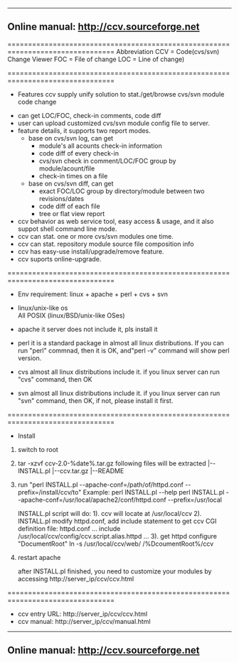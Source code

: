 ------------------------------------------------------------
 Online manual: http://ccv.sourceforge.net
------------------------------------------------------------



================================================================================
Abbreviation
CCV = Code(cvs/svn) Change Viewer
FOC = File of change
LOC = Line of change)

================================================================================
* Features
ccv supply unify solution to stat./get/browse cvs/svn module code change

- can get LOC/FOC, check-in comments, code diff
- user can upload customized cvs/svn module config file to server.
- feature details, it supports two report modes.
   - base on cvs/svn log, can get
       - module's all acounts check-in information
       - code diff of every check-in
       - cvs/svn check in comment/LOC/FOC group by module/acount/file
       - check-in times on a file
   - base on cvs/svn diff, can get 
       - exact FOC/LOC group by directory/module between two revisions/dates
       - code diff of each file
       - tree or flat view report
- ccv behavior as web service tool, easy access & usage, 
   and it also suppot shell command line mode.
- ccv can stat. one or more cvs/svn modules one time.
- ccv can stat. repository module source file composition info
- ccv has easy-use install/upgrade/remove feature.
- ccv suports online-upgrade.
       
================================================================================  
* Env requirement: linux + apache + perl + cvs + svn
- linux/unix-like os	
  All POSIX (linux/BSD/unix-like OSes)
  
- apache
  it server does not include it, pls install it 
    
- perl
  it is a standard package in almost all linux distributions. 
  If you can run "perl" commnad, then it is OK,
  and"perl -v" command will show perl version.
    
- cvs
  almost all linux distributions include it.
  if you linux server can run "cvs" command, then OK
  
- svn
  almost all linux distributions include it.
  if you linux server can run "svn" command, then OK, 
  if not, please install it first.  

================================================================================
* Install 
1. switch to root
2. tar -xzvf ccv-2.0-%date%.tar.gz
   following files will be extracted
   |--INSTALL.pl
   |--ccv.tar.gz
   |--README
   
3. run "perl INSTALL.pl --apache-conf=/path/of/httpd.conf --prefix=/install/ccv/to"
   Example:
       perl INSTALL.pl --help
       perl INSTALL.pl --apache-conf=/usr/local/apache2/conf/httpd.conf --prefix=/usr/local

   INSTALL.pl script will do:
       1). ccv will locate at /usr/local/ccv
       2). INSTALL.pl modify httpd.conf, add include statement to get ccv CGI definition
           file: httpd.conf
           ...
           include /usr/local/ccv/config/ccv.script.alias.httpd
           ...
       3). get httpd configure "DocumentRoot"
           ln -s /usr/local/ccv/web/ /%DcoumentRoot%/ccv

4. restart apache
   
   after INSTALL.pl finished,
   you need to customize your modules by accessing http://server_ip/ccv/ccv.html 

================================================================================   
* ccv entry URL: http://server_ip/ccv/ccv.html
* ccv manual: http://server_ip/ccv/manual.html



------------------------------------------------------------
 Online manual: http://ccv.sourceforge.net
------------------------------------------------------------
